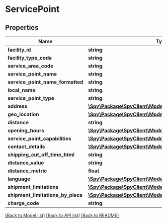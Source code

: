 # ServicePoint

## Properties
Name | Type | Description | Notes
------------ | ------------- | ------------- | -------------
**facility_id** | **string** |  | [optional] 
**facility_type_code** | **string** |  | [optional] 
**service_area_code** | **string** |  | [optional] 
**service_point_name** | **string** |  | [optional] 
**service_point_name_formatted** | **string** |  | [optional] 
**local_name** | **string** |  | [optional] 
**service_point_type** | **string** |  | [optional] 
**address** | [**\Spy\Package\SpyClient\Model\Address**](Address.md) |  | [optional] 
**geo_location** | [**\Spy\Package\SpyClient\Model\GeoLocation**](GeoLocation.md) |  | [optional] 
**distance** | **string** |  | [optional] 
**opening_hours** | [**\Spy\Package\SpyClient\Model\OpeningHours**](OpeningHours.md) |  | [optional] 
**service_point_capabilities** | [**\Spy\Package\SpyClient\Model\ServicePointCapabilities**](ServicePointCapabilities.md) |  | [optional] 
**contact_details** | [**\Spy\Package\SpyClient\Model\ContactDetails**](ContactDetails.md) |  | [optional] 
**shipping_cut_off_time_html** | **string** |  | [optional] 
**distance_value** | **string** |  | [optional] 
**distance_metric** | **float** |  | [optional] 
**language** | [**\Spy\Package\SpyClient\Model\Language**](Language.md) |  | [optional] 
**shipment_limitations** | [**\Spy\Package\SpyClient\Model\ShipmentLimitations**](ShipmentLimitations.md) |  | [optional] 
**shipment_limitations_by_piece** | [**\Spy\Package\SpyClient\Model\ShipmentLimitationsByPiece**](ShipmentLimitationsByPiece.md) |  | [optional] 
**charge_code** | **string** |  | [optional] 

[[Back to Model list]](../README.md#documentation-for-models) [[Back to API list]](../README.md#documentation-for-api-endpoints) [[Back to README]](../README.md)


